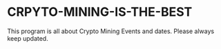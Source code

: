 # CRPYTO-MINING-IS-THE-BEST
This program is all about Crypto Mining Events and dates. Please always keep updated. 
